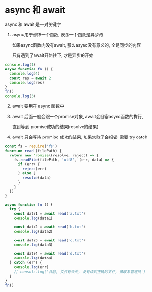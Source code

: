 # async 和 await

async 和 await 是一对关键字

1. async用于修饰一个函数, 表示一个函数是异步的

   如果async函数内没有await, 那么async没有意义的, 全是同步的内容

   只有遇到了await开始往下, 才是异步的开始

```js
console.log(1)
async function fn () {
  console.log(4)
  const res = await 2
  console.log(res)
}
fn()
console.log(3)
```

2. await 要用在 async 函数中

3. await 后面一般会跟一个promise对象,  await会阻塞async函数的执行,

   直到等到 promise成功的结果(resolve的结果)

4. await 只会等待 promise 成功的结果, 如果失败了会报错, 需要 try catch

```js
const fs = require('fs')
function read (filePath) {
  return new Promise((resolve, reject) => {
    fs.readFile(filePath, 'utf8', (err, data) => {
      if (err) {
        reject(err)
      } else {
        resolve(data)
      }
    })
  })
}

async function fn () {
  try {
    const data1 = await read('a.txt')
    console.log(data1)

    const data2 = await read('b.txt')
    console.log(data2) 

    const data3 = await read('c.txt')
    console.log(data3)

    const data4 = await read('d.txt')
    console.log(data4)
  } catch (err) {
    console.log(err)
    // console.log('目前, 文件有丢失, 没有读到正确的文件, 请联系管理员')
  }
}
fn()
```
